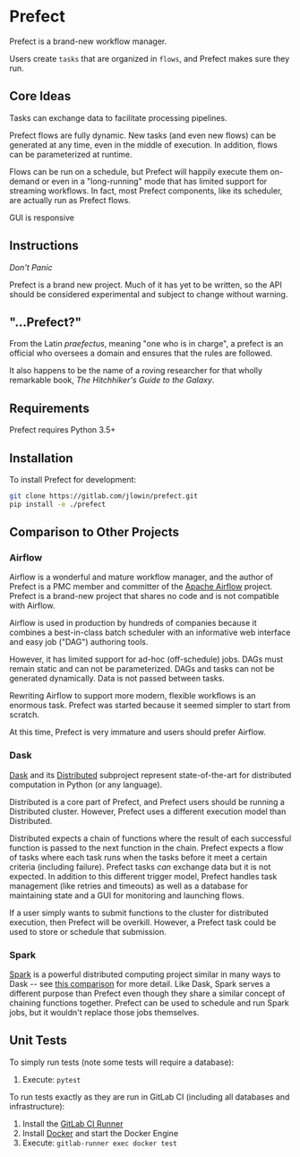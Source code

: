 # Prefect

Prefect is a brand-new workflow manager.

Users create `tasks` that are organized in `flows`, and Prefect makes sure they run.

## Core Ideas

Tasks can exchange data to facilitate processing pipelines.

Prefect flows are fully dynamic. New tasks (and even new flows) can be generated at any time, even in the middle of execution. In addition, flows can be parameterized at runtime.

Flows can be run on a schedule, but Prefect will happily execute them on-demand or even in a "long-running" mode that has limited support for streaming workflows. In fact, most Prefect components, like its scheduler, are actually run as Prefect flows.

GUI is responsive

## Instructions
*Don't Panic*

Prefect is a brand new project. Much of it has yet to be written, so the API should be considered experimental and subject to change without warning.


## "...Prefect?"

From the Latin *praefectus*, meaning "one who is in charge", a prefect is an official who oversees a domain and ensures that the rules are followed.

It also happens to be the name of a roving researcher for that wholly remarkable book, *The Hitchhiker's Guide to the Galaxy*.


## Requirements

Prefect requires Python 3.5+

## Installation

To install Prefect for development:
```bash
git clone https://gitlab.com/jlowin/prefect.git
pip install -e ./prefect
```

## Comparison to Other Projects

### Airflow
Airflow is a wonderful and mature workflow manager, and the author of Prefect is a PMC member and committer of the [Apache Airflow](https://github.com/apache/incubator-airflow) project. Prefect is a brand-new project that shares no code and is not compatible with Airflow.

Airflow is used in production by hundreds of companies because it combines a best-in-class batch scheduler with an informative web interface and easy job ("DAG") authoring tools.

However, it has limited support for ad-hoc (off-schedule) jobs. DAGs must remain static and can not be parameterized. DAGs and tasks can not be generated dynamically. Data is not passed between tasks.

Rewriting Airflow to support more modern, flexible workflows is an enormous task. Prefect was started because it seemed simpler to start from scratch.

At this time, Prefect is very immature and users should prefer Airflow.

### Dask
[Dask](http://dask.pydata.org) and its [Distributed](http://distributed.readthedocs.io/en/latest/) subproject represent state-of-the-art for distributed computation in Python (or any language).

Distributed is a core part of Prefect, and Prefect users should be running a Distributed cluster. However, Prefect uses a different execution model than Distributed.

Distributed expects a chain of functions where the result of each successful function is passed to the next function in the chain. Prefect expects a flow of tasks where each task runs when the tasks before it meet a certain criteria (including failure). Prefect tasks *can* exchange data but it is not expected. In addition to this different trigger model, Prefect handles task management (like retries and timeouts) as well as a database for maintaining state and a GUI for monitoring and launching flows.

If a user simply wants to submit functions to the cluster for distributed execution, then Prefect will be overkill. However, a Prefect task could be used to store or schedule that submission.

### Spark
[Spark](http://spark.apache.org/) is a powerful distributed computing project similar in many ways to Dask -- see [this comparison](http://dask.pydata.org/en/latest/spark.html) for more detail. Like Dask, Spark serves a different purpose than Prefect even though they share a similar concept of chaining functions together. Prefect can be used to schedule and run Spark jobs, but it wouldn't replace those jobs themselves.

## Unit Tests
To simply run tests (note some tests will require a database):
1. Execute: `pytest`

To run tests exactly as they are run in GitLab CI (including all databases and infrastructure):
1. Install the [GitLab CI Runner](https://docs.gitlab.com/runner/install/index.html)
1. Install [Docker](https://docs.docker.com/engine/installation/) and start the Docker Engine
1. Execute: `gitlab-runner exec docker test`
